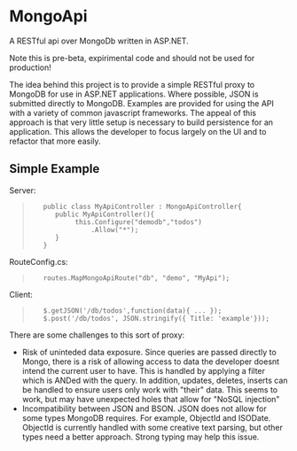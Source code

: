 MongoApi
========

A RESTful api over MongoDb written in ASP.NET.

Note this is pre-beta, expirimental code and should not be used for production! 

The idea behind this project is to provide a simple RESTful proxy to MongoDB for use in ASP.NET applications.  Where possible, JSON is submitted directly to MongoDB.  Examples are provided for using the API with a variety of common javascript frameworks.  The appeal of this approach is that very little setup is necessary to build persistence for an application.  This allows the developer to focus largely on the UI and to refactor that more easily.

Simple Example
--------------

Server:

>        public class MyApiController : MongoApiController{
>           public MyApiController(){
>                this.Configure("demodb","todos")
>                    .Allow("*");
>           }	
>        }

RouteConfig.cs:

>        routes.MapMongoApiRoute("db", "demo", "MyApi");

Client:

>        $.getJSON('/db/todos',function(data){ ... });
>        $.post('/db/todos', JSON.stringify({ Title: 'example'}));



There are some challenges to this sort of proxy:

* Risk of uninteded data exposure.  Since queries are passed directly to Mongo, there is a risk of allowing access to data the developer doesnt intend the current user to have.  This is handled by applying a filter which is ANDed with the query.  In addition, updates, deletes, inserts can be handled to ensure users only work with "their" data. This seems to work, but may have unexpected holes that allow for "NoSQL injection"
* Incompatibility between JSON and BSON.  JSON does not allow for some types MongoDB requires.  For example, ObjectId and ISODate.  ObjectId is currently handled with some creative text parsing, but other types need a better approach.  Strong typing may help this issue.
